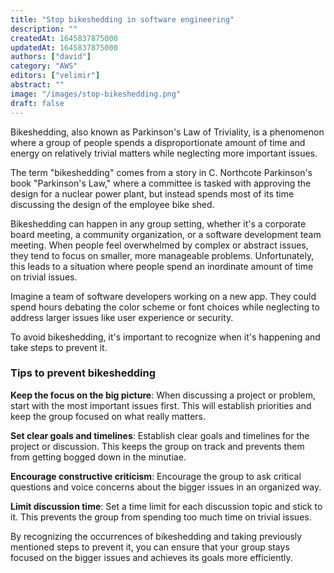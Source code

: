 ```yaml
---
title: "Stop bikeshedding in software engineering"
description: ""
createdAt: 1645837875000
updatedAt: 1645837875000
authors: ["david"]
category: "AWS"
editors: ["velimir"]
abstract: ""
image: "/images/stop-bikeshedding.png"
draft: false
---
```


Bikeshedding, also known as Parkinson's Law of Triviality, is a phenomenon where a group of people spends a disproportionate amount of time and energy on relatively trivial matters while neglecting more important issues. 

The term "bikeshedding" comes from a story in C. Northcote Parkinson's book "Parkinson's Law," where a committee is tasked with approving the design for a nuclear power plant, but instead spends most of its time discussing the design of the employee bike shed.

Bikeshedding can happen in any group setting, whether it's a corporate board meeting, a community organization, or a software development team meeting. When people feel overwhelmed by complex or abstract issues, they tend to focus on smaller, more manageable problems. Unfortunately, this leads to a situation where people spend an inordinate amount of time on trivial issues.

Imagine a team of software developers working on a new app. They could spend hours debating the color scheme or font choices while neglecting to address larger issues like user experience or security.

To avoid bikeshedding, it's important to recognize when it's happening and take steps to prevent it. 

### Tips to prevent bikeshedding

**Keep the focus on the big picture**: When discussing a project or problem, start with the most important issues first. This will establish priorities and keep the group focused on what really matters.

**Set clear goals and timelines**: Establish clear goals and timelines for the project or discussion. This keeps the group on track and prevents them from getting bogged down in the minutiae.

**Encourage constructive criticism**: Encourage the group to ask critical questions and voice concerns about the bigger issues in an organized way.

**Limit discussion time**: Set a time limit for each discussion topic and stick to it. This prevents the group from spending too much time on trivial issues.

By recognizing the occurrences of bikeshedding and taking previously mentioned steps to prevent it, you can ensure that your group stays focused on the bigger issues and achieves its goals more efficiently.
